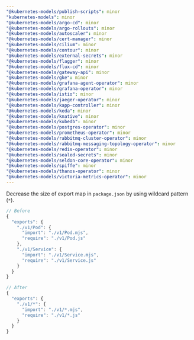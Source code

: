 ```yaml
---
"@kubernetes-models/publish-scripts": minor
"kubernetes-models": minor
"@kubernetes-models/argo-cd": minor
"@kubernetes-models/argo-rollouts": minor
"@kubernetes-models/autoscaler": minor
"@kubernetes-models/cert-manager": minor
"@kubernetes-models/cilium": minor
"@kubernetes-models/contour": minor
"@kubernetes-models/external-secrets": minor
"@kubernetes-models/flagger": minor
"@kubernetes-models/flux-cd": minor
"@kubernetes-models/gateway-api": minor
"@kubernetes-models/gke": minor
"@kubernetes-models/grafana-agent-operator": minor
"@kubernetes-models/grafana-operator": minor
"@kubernetes-models/istio": minor
"@kubernetes-models/jaeger-operator": minor
"@kubernetes-models/kapp-controller": minor
"@kubernetes-models/keda": minor
"@kubernetes-models/knative": minor
"@kubernetes-models/kubedb": minor
"@kubernetes-models/postgres-operator": minor
"@kubernetes-models/prometheus-operator": minor
"@kubernetes-models/rabbitmq-cluster-operator": minor
"@kubernetes-models/rabbitmq-messaging-topology-operator": minor
"@kubernetes-models/redis-operator": minor
"@kubernetes-models/sealed-secrets": minor
"@kubernetes-models/seldon-core-operator": minor
"@kubernetes-models/spiffe": minor
"@kubernetes-models/thanos-operator": minor
"@kubernetes-models/victoria-metrics-operator": minor
---
```


Decrease the size of export map in `package.json` by using wildcard pattern (`*`).

```js
// Before
{
  "exports": {
    "./v1/Pod": {
      "import": "./v1/Pod.mjs",
      "require": "./v1/Pod.js"
    },
    "./v1/Service": {
      "import": "./v1/Service.mjs",
      "require": "./v1/Service.js"
    }
  }
}

// After
{
  "exports": {
    "./v1/*": {
      "import": "./v1/*.mjs",
      "require": "./v1/*.js"
    }
  }
}
```
